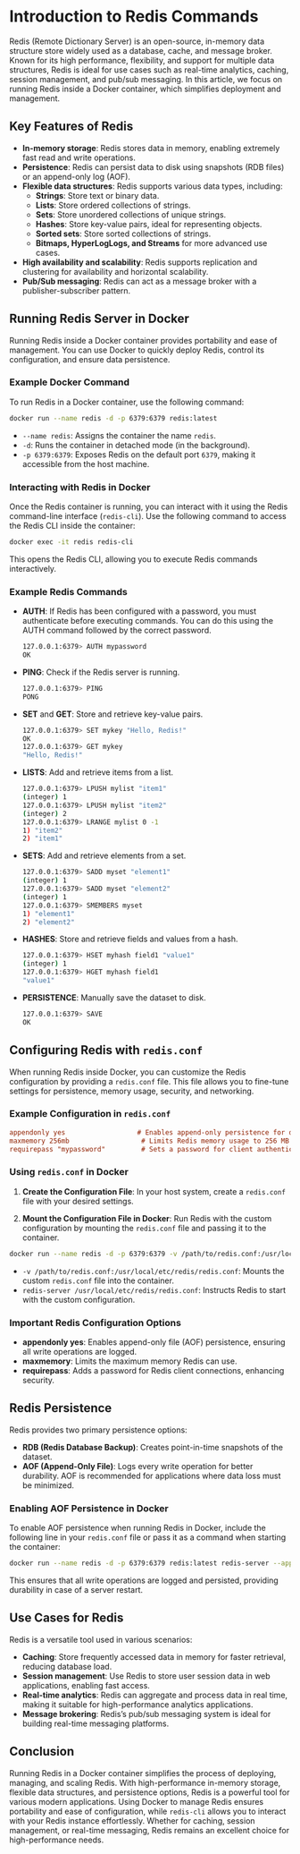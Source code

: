 # Introduction to Redis Commands

Redis (Remote Dictionary Server) is an open-source, in-memory data structure store widely used as a database, cache, and message broker. Known for its high performance, flexibility, and support for multiple data structures, Redis is ideal for use cases such as real-time analytics, caching, session management, and pub/sub messaging. In this article, we focus on running Redis inside a Docker container, which simplifies deployment and management.

## Key Features of Redis

- **In-memory storage**: Redis stores data in memory, enabling extremely fast read and write operations.
- **Persistence**: Redis can persist data to disk using snapshots (RDB files) or an append-only log (AOF).
- **Flexible data structures**: Redis supports various data types, including:
  - **Strings**: Store text or binary data.
  - **Lists**: Store ordered collections of strings.
  - **Sets**: Store unordered collections of unique strings.
  - **Hashes**: Store key-value pairs, ideal for representing objects.
  - **Sorted sets**: Store sorted collections of strings.
  - **Bitmaps, HyperLogLogs, and Streams** for more advanced use cases.
- **High availability and scalability**: Redis supports replication and clustering for availability and horizontal scalability.
- **Pub/Sub messaging**: Redis can act as a message broker with a publisher-subscriber pattern.

## Running Redis Server in Docker

Running Redis inside a Docker container provides portability and ease of management. You can use Docker to quickly deploy Redis, control its configuration, and ensure data persistence.

### Example Docker Command

To run Redis in a Docker container, use the following command:

```bash
docker run --name redis -d -p 6379:6379 redis:latest
```

- `--name redis`: Assigns the container the name `redis`.
- `-d`: Runs the container in detached mode (in the background).
- `-p 6379:6379`: Exposes Redis on the default port `6379`, making it accessible from the host machine.

### Interacting with Redis in Docker

Once the Redis container is running, you can interact with it using the Redis command-line interface (`redis-cli`). Use the following command to access the Redis CLI inside the container:

```bash
docker exec -it redis redis-cli
```

This opens the Redis CLI, allowing you to execute Redis commands interactively.

### Example Redis Commands

- **AUTH**: If Redis has been configured with a password, you must authenticate before executing commands. You can do this using the AUTH command followed by the correct password.

  ```bash
  127.0.0.1:6379> AUTH mypassword
  OK
  ```

- **PING**: Check if the Redis server is running.

  ```bash
  127.0.0.1:6379> PING
  PONG
  ```

- **SET** and **GET**: Store and retrieve key-value pairs.

  ```bash
  127.0.0.1:6379> SET mykey "Hello, Redis!"
  OK
  127.0.0.1:6379> GET mykey
  "Hello, Redis!"
  ```

- **LISTS**: Add and retrieve items from a list.

  ```bash
  127.0.0.1:6379> LPUSH mylist "item1"
  (integer) 1
  127.0.0.1:6379> LPUSH mylist "item2"
  (integer) 2
  127.0.0.1:6379> LRANGE mylist 0 -1
  1) "item2"
  2) "item1"
  ```

- **SETS**: Add and retrieve elements from a set.

  ```bash
  127.0.0.1:6379> SADD myset "element1"
  (integer) 1
  127.0.0.1:6379> SADD myset "element2"
  (integer) 1
  127.0.0.1:6379> SMEMBERS myset
  1) "element1"
  2) "element2"
  ```

- **HASHES**: Store and retrieve fields and values from a hash.

  ```bash
  127.0.0.1:6379> HSET myhash field1 "value1"
  (integer) 1
  127.0.0.1:6379> HGET myhash field1
  "value1"
  ```

- **PERSISTENCE**: Manually save the dataset to disk.

  ```bash
  127.0.0.1:6379> SAVE
  OK
  ```

## Configuring Redis with `redis.conf`

When running Redis inside Docker, you can customize the Redis configuration by providing a `redis.conf` file. This file allows you to fine-tune settings for persistence, memory usage, security, and networking.

### Example Configuration in `redis.conf`

```ini
appendonly yes                  # Enables append-only persistence for durability
maxmemory 256mb                  # Limits Redis memory usage to 256 MB
requirepass "mypassword"         # Sets a password for client authentication
```

### Using `redis.conf` in Docker

1. **Create the Configuration File**: In your host system, create a `redis.conf` file with your desired settings.
  
2. **Mount the Configuration File in Docker**: Run Redis with the custom configuration by mounting the `redis.conf` file and passing it to the container.

```bash
docker run --name redis -d -p 6379:6379 -v /path/to/redis.conf:/usr/local/etc/redis/redis.conf redis:latest redis-server /usr/local/etc/redis/redis.conf
```

- `-v /path/to/redis.conf:/usr/local/etc/redis/redis.conf`: Mounts the custom `redis.conf` file into the container.
- `redis-server /usr/local/etc/redis/redis.conf`: Instructs Redis to start with the custom configuration.

### Important Redis Configuration Options

- **appendonly yes**: Enables append-only file (AOF) persistence, ensuring all write operations are logged.
- **maxmemory**: Limits the maximum memory Redis can use.
- **requirepass**: Adds a password for Redis client connections, enhancing security.

## Redis Persistence

Redis provides two primary persistence options:
- **RDB (Redis Database Backup)**: Creates point-in-time snapshots of the dataset.
- **AOF (Append-Only File)**: Logs every write operation for better durability. AOF is recommended for applications where data loss must be minimized.

### Enabling AOF Persistence in Docker

To enable AOF persistence when running Redis in Docker, include the following line in your `redis.conf` file or pass it as a command when starting the container:

```bash
docker run --name redis -d -p 6379:6379 redis:latest redis-server --appendonly yes
```

This ensures that all write operations are logged and persisted, providing durability in case of a server restart.

## Use Cases for Redis

Redis is a versatile tool used in various scenarios:
- **Caching**: Store frequently accessed data in memory for faster retrieval, reducing database load.
- **Session management**: Use Redis to store user session data in web applications, enabling fast access.
- **Real-time analytics**: Redis can aggregate and process data in real time, making it suitable for high-performance analytics applications.
- **Message brokering**: Redis’s pub/sub messaging system is ideal for building real-time messaging platforms.

## Conclusion

Running Redis in a Docker container simplifies the process of deploying, managing, and scaling Redis. With high-performance in-memory storage, flexible data structures, and persistence options, Redis is a powerful tool for various modern applications. Using Docker to manage Redis ensures portability and ease of configuration, while `redis-cli` allows you to interact with your Redis instance effortlessly. Whether for caching, session management, or real-time messaging, Redis remains an excellent choice for high-performance needs.


